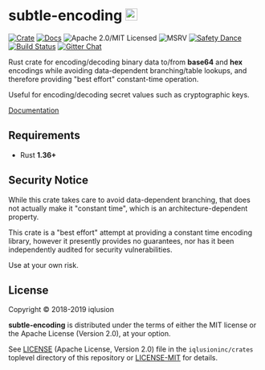 # subtle-encoding <a href="https://www.iqlusion.io"><img src="https://storage.googleapis.com/iqlusion-production-web/img/logo/iqlusion-rings-sm.png" alt="iqlusion" width="24" height="24"></a>

[![Crate][crate-image]][crate-link]
[![Docs][docs-image]][docs-link]
![Apache 2.0/MIT Licensed][license-image]
![MSRV][rustc-image]
[![Safety Dance][safety-image]][safety-link]
[![Build Status][build-image]][build-link]
[![Gitter Chat][gitter-image]][gitter-link]

Rust crate for encoding/decoding binary data to/from **base64** and **hex**
encodings while avoiding data-dependent branching/table lookups, and therefore
providing "best effort" constant-time operation.

Useful for encoding/decoding secret values such as cryptographic keys.

[Documentation]

## Requirements

- Rust **1.36+**

## Security Notice

While this crate takes care to avoid data-dependent branching, that does not
actually make it "constant time", which is an architecture-dependent property.

This crate is a "best effort" attempt at providing a constant time encoding
library, however it presently provides no guarantees, nor has it been
independently audited for security vulnerabilities.

Use at your own risk.

## License

Copyright © 2018-2019 iqlusion

**subtle-encoding** is distributed under the terms of either the MIT license
or the Apache License (Version 2.0), at your option.

See [LICENSE] (Apache License, Version 2.0) file in the `iqlusioninc/crates`
toplevel directory of this repository or [LICENSE-MIT] for details.

[//]: # (badges)

[crate-image]: https://img.shields.io/crates/v/subtle-encoding.svg
[crate-link]: https://crates.io/crates/subtle-encoding
[docs-image]: https://docs.rs/subtle-encoding/badge.svg
[docs-link]: https://docs.rs/subtle-encoding/
[license-image]: https://img.shields.io/badge/license-Apache2.0/MIT-blue.svg
[rustc-image]: https://img.shields.io/badge/rustc-1.36+-blue.svg
[safety-image]: https://img.shields.io/badge/unsafe-forbidden-success.svg
[safety-link]: https://github.com/rust-secure-code/safety-dance/
[build-image]: https://travis-ci.com/iqlusioninc/crates.svg?branch=develop
[build-link]: https://travis-ci.com/iqlusioninc/crates/
[gitter-image]: https://badges.gitter.im/iqlusioninc/community.svg
[gitter-link]: https://gitter.im/iqlusioninc/community

[//]: # (general links)

[Documentation]: https://docs.rs/subtle-encoding/
[LICENSE]: https://github.com/iqlusioninc/crates/blob/develop/LICENSE
[LICENSE-MIT]: https://github.com/iqlusioninc/crates/blob/develop/subtle-encoding/LICENSE-MIT
